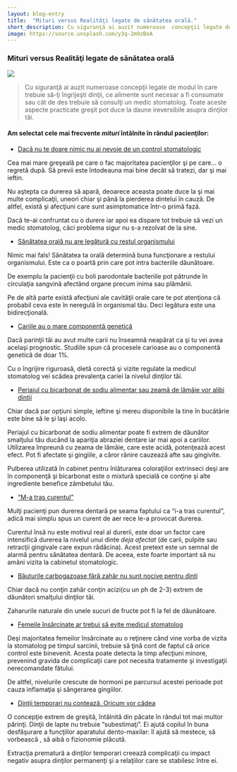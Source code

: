 ```yaml
---
layout: blog-entry
title:  "Mituri versus Realităţi legate de sănătatea orală."
short_description: Cu siguranţă ai auzit numeroase  concepţii legate de modul în care trebuie să-ţi îngrijeşti dinţii...
image: https://source.unsplash.com/y3q-2m9zBoA
---
```


### Mituri versus Realităţi legate de sănătatea orală

![](https://source.unsplash.com/y3q-2m9zBoA)

>Cu siguranţă ai auzit numeroase  concepţii legate de modul în care trebuie să-ţi îngrijeşti dinţii, ce alimente sunt necesar a fi consumate sau cât de des trebuie să consulţi un medic stomatolog.
Toate aceste aspecte practicate greşit pot duce la daune ireversibile asupra dinţilor tăi.

#### Am selectat  cele mai frecvente ***mituri*** întâlnite în rândul pacienţilor:

* [Dacă nu te doare nimic nu ai nevoie de un control stomatologic](red)

Cea mai mare greşeală pe care o fac majoritatea pacienţilor şi pe care... o regretă după. Să previi este întodeauna mai bine decât să tratezi, dar şi mai ieftin.

Nu aştepta ca durerea să apară, deoarece aceasta poate duce la şi mai multe complicaţii, uneori chiar şi până la pierderea dintelui în cauză. De altfel, există şi afecţiuni care sunt asimptomatice într-o primă fază.

Dacă te-ai confruntat cu o durere iar apoi ea dispare tot trebuie să vezi un medic stomatolog, căci problema sigur nu s-a rezolvat de la sine.


* [Sănătatea orală nu are legătură cu restul organismului](red)


Nimic mai fals! Sănătatea ta orală determină buna funcţionare a restului organismului. Este ca o poartă prin care pot intra bacteriile dăunătoare.

De exemplu la pacienţii cu boli parodontale bacteriile pot pătrunde în circulaţia sangvină afectând organe precum inima sau plămânii.

Pe de altă parte există afecţiuni ale cavităţii orale care te pot atenţiona că probabil ceva este în neregulă în organismal tău. Deci legătura este una bidirecţională.

* [Cariile au o mare componentă genetică](red)

Dacă parinţii tăi au avut multe carii nu înseamnă neapărat ca şi tu vei avea acelaşi
prognostic. Studiile spun că procesele carioase au o componentă genetică de doar 1%.

Cu o îngrijire riguroasă, dietă corectă şi vizite regulate la medicul stomatolog vei scădea
prevalenţa cariei la nivelul dinţilor tăi.

* [Periajul cu bicarbonat de sodiu alimentar sau zeamă de lămâie vor alibi dinţii](red)

Chiar dacă par opţiuni simple, ieftine şi mereu disponibile la tine în bucătărie este bine
să le şi laşi acolo.

Periajul cu bicarbonat de sodiu alimentar poate fi extrem de dăunător smalţului tău
ducând la apariţia abraziei dentare iar mai apoi a cariilor. Utilizarea împreună cu zeama
de lămâie, care este acidă, potenţează acest efect. Pot fi afectate şi gingiile, a căror
rănire cauzează afte sau gingivite.

Pulberea utilizată în cabinet pentru înlăturarea coloraţiilor extrinseci deşi are în
componenţă şi bicarbonat este o mixtură specială ce conţine şi alte ingrediente benefice
zâmbetului tău.

* [“M-a tras curentul”](red)

Mulţi pacienţi pun durerea dentară pe seama faptului ca “i-a tras curentul”, adică mai
simplu spus un curent de aer rece le-a provocat durerea.

Curentul însă nu este motivul real al durerii, este doar un factor care intensifică durerea
la nivelul unui dinte *deja afectat* (de carii, pulpite sau retracţii gingivale care expun
rădăcina). Acest pretext este un semnal de alarmă pentru sănătatea dentară.
De aceea, este foarte important să nu amâni vizita la cabinetul stomatologic.

* [Băuturile carbogazoase fără zahăr nu sunt nocive pentru dinţi](red)

Chiar dacă nu conţin zahăr conţin acizi(cu un ph de 2-3) extrem de dăunători smalţului
dinţilor tăi.

Zaharurile naturale din unele sucuri de fructe pot fi la fel de dăunătoare.

* [Femeile însărcinate ar trebui să evite medicul stomatolog](red)

Deşi majoritatea femeilor însărcinate au o reţinere când vine vorba de vizita la
stomatolog pe timpul sarcinii, trebuie să ţină cont de faptul că orice control este
binevenit. Acesta poate detecta la timp afecţiuni minore, prevenind gravida de
complicaţii care pot necesita tratamente şi investigaţii nerecomandate fătului.

De altfel, nivelurile crescute de hormoni pe parcursul acestei perioade pot cauza
inflamaţia şi sângerarea gingiilor.

* [Dinţii temporari nu contează. Oricum vor cădea](red)

O concepţie extrem de greşită, întâlnită din păcate în rândul tot mai multor părinţi.
Dinţii de lapte nu trebuie “subestimaţi”. Ei ajută copilul în buna desfăşurare a funcţiilor
aparatului dento-maxilar: îl ajută să mestece, să vorbească , să aibă o fizionomie
plăcută.

Extracţia prematură a dinţilor temporari creează complicaţii cu impact negativ asupra
dinţilor permanenţi şi a relaţiilor care se stabilesc între ei.
